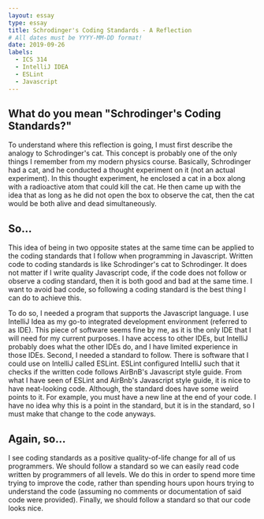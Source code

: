 ```yaml
---
layout: essay
type: essay
title: Schrodinger's Coding Standards - A Reflection
# All dates must be YYYY-MM-DD format!
date: 2019-09-26
labels:
  - ICS 314
  - IntelliJ IDEA
  - ESLint
  - Javascript
---
```

## What do you mean "Schrodinger's Coding Standards?"
To understand where this reflection is going, I must first describe the analogy to Schrodinger's cat. This concept is probably one of the only things I remember from my modern physics course. Basically, Schrodinger had a cat, and he conducted a thought experiment on it (not an actual experiment). In this thought experiment, he enclosed a cat in a box along with a radioactive atom that could kill the cat. He then came up with the idea that as long as he did not open the box to observe the cat, then the cat would be both alive and dead simultaneously. 

## So...
This idea of being in two opposite states at the same time can be applied to the coding standards that I follow when programming in Javascript. Written code to coding standards is like Schrodinger's cat to Schrodinger. It does not matter if I write quality Javascript code, if the code does not follow or observe a coding standard, then it is both good and bad at the same time. I want to avoid bad code, so following a coding standard is the best thing I can do to achieve this. 

To do so, I needed a program that supports the Javascript language. I use IntelliJ Idea as my go-to integrated development environment (referred to as IDE). This piece of software seems fine by me, as it is the only IDE that I will need for my current purposes. I have access to other IDEs, but IntelliJ probably does what the other IDEs do, and I have limited experience in those IDEs. Second, I needed a standard to follow. There is software that I could use on IntelliJ called ESLint. ESLint configured IntelliJ such that it checks if the written code follows AirBnB's Javascript style guide. From what I have seen of ESLint and AirBnb's Javascript style guide, it is nice to have neat-looking code. Although, the standard does have some weird points to it. For example, you must have a new line at the end of your code. I have no idea why this is a point in the standard, but it is in the standard, so I must make that change to the code anyways. 

## Again, so...
I see coding standards as a positive quality-of-life change for all of us programmers. We should follow a standard so we can easily read code written by programmers of all levels. We do this in order to spend more time trying to improve the code, rather than spending hours upon hours trying to understand the code (assuming no comments or documentation of said code were provided). Finally, we should follow a standard so that our code looks nice. 